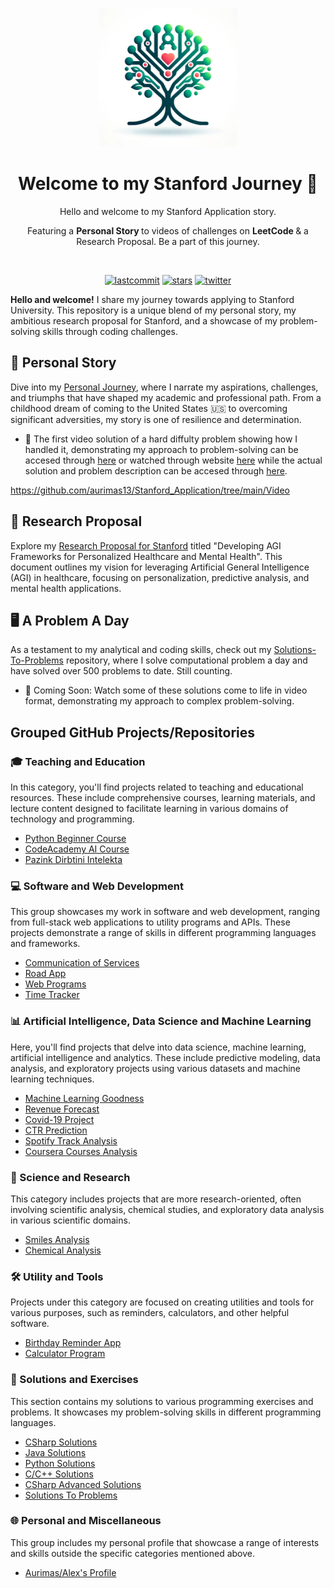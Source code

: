 <p align=center>
  <img height="222px" src="https://github.com/aurimas13/Stanford_Application/blob/main/Public/logo.jpeg"/>
</p>
<h1 align="center"> Welcome to my Stanford  Journey 🚀 </h1>
<p align="center"> Hello and welcome to my Stanford Application story. </p>
<p align="center"> Featuring a <b> Personal Story </b> to videos of challenges on <b> LeetCode </b> & a Research Proposal. Be a part of this journey. </p>
<br>
<p align=center>
  <a href="https://img.shields.io/github/last-commit/aurimas13/Stanford_Application"><img alt="lastcommit" src="https://img.shields.io/github/last-commit/aurimas13/Stanford_Application?style=social"/></a>
  <a href="https://img.shields.io/github/stars/aurimas13/Stanford_Application"><img alt="stars" src="https://img.shields.io/github/stars/aurimas13/Stanford_Application?style=social"/></a>
  <!-- <a href="https://img.shields.io/github/forks/aurimas13/Stanford_Application"><img alt="twitter" src="https://img.shields.io/github/forks/aurimas13/Stanford_Application?style=social"/> -->
  <a href="https://twitter.com/aanausedas"><img alt="twitter" src="https://img.shields.io/twitter/follow/aanausedas?style=social"/></a>

**Hello and welcome!** I share my journey towards applying to Stanford University. This repository is a unique blend of my personal story, my ambitious research proposal for Stanford, and a showcase of my problem-solving skills through coding challenges.

## 📘 Personal Story

Dive into my [Personal Journey](https://github.com/aurimas13/Stanford_Application/blob/main/Personal_Story_Stanford.pdf), where I narrate my aspirations, challenges, and triumphs that have shaped my academic and professional path. From a childhood dream of coming to the United States 🇺🇸 to overcoming significant adversities, my story is one of resilience and determination.

- 🎥 The first video solution of a hard diffulty problem showing how I handled it, demonstrating my approach to problem-solving can be accesed through [here](https://github.com/aurimas13/Stanford_Application/tree/main/Video/1_Solution_Hard.mp4) or watched through website [here](https://www.loom.com/share/b8d29d93edbc4d8e8ed12dc4a328f0f8?sid=34ae80d3-46e1-4b6b-9045-0781bfa6ba9a) while the actual solution and problem description can be accesed through [here](https://github.com/aurimas13/Solutions-To-Problems/tree/main/LeetCode/Python%20Solutions/Arithmetic%20Slices%20II%20-%20Subsequence).

https://github.com/aurimas13/Stanford_Application/tree/main/Video

## 🧬 Research Proposal
Explore my [Research Proposal for Stanford](https://github.com/aurimas13/Stanford_Application/blob/main/Research_Proposal_Stanford.pdf) titled "Developing AGI Frameworks for Personalized Healthcare and Mental Health". This document outlines my vision for leveraging Artificial General Intelligence (AGI) in healthcare, focusing on personalization, predictive analysis, and mental health applications.

## 🖥️ A Problem A Day
As a testament to my analytical and coding skills, check out my [Solutions-To-Problems](https://github.com/aurimas13/Solutions-To-Problems) repository, where I solve computational problem a day and have solved over 500 problems to date. Still counting. 

- 🎥 Coming Soon: Watch some of these solutions come to life in video format, demonstrating my approach to complex problem-solving.

## Grouped GitHub Projects/Repositories

### 🎓 Teaching and Education
In this category, you'll find projects related to teaching and educational resources. These include comprehensive courses, learning materials, and lecture content designed to facilitate learning in various domains of technology and programming.
 
- [Python Beginner Course](https://github.com/aurimas13/Python-Beginner-Course)  
- [CodeAcademy AI Course](https://github.com/aurimas13/CodeAcademy-AI-Course)  
- [Pazink Dirbtini Intelekta](https://github.com/aurimas13/Pazink-Dirbtini-Intelekta) 

### 💻 Software and Web Development
This group showcases my work in software and web development, ranging from full-stack web applications to utility programs and APIs. These projects demonstrate a range of skills in different programming languages and frameworks.

- [Communication of Services](https://github.com/aurimas13/Communication-of-Services)  
- [Road App](https://github.com/aurimas13/Road-App)  
- [Web Programs](https://github.com/aurimas13/Web-programs)  
- [Time Tracker](https://github.com/aurimas13/Time-Tracker)  

### 📊 Artificial Intelligence, Data Science and Machine Learning
Here, you'll find projects that delve into data science, machine learning, artificial intelligence and analytics. These include predictive modeling, data analysis, and exploratory projects using various datasets and machine learning techniques.

- [Machine Learning Goodness](https://github.com/aurimas13/Machine-Learning-Goodness) 
- [Revenue Forecast](https://github.com/aurimas13/Revenue-Forecast)  
- [Covid-19 Project](https://github.com/aurimas13/Covid-19-project)  
- [CTR Prediction](https://github.com/aurimas13/CTR-prediction)  
- [Spotify Track Analysis](https://github.com/aurimas13/Spotify-track-analysis)  
- [Coursera Courses Analysis](https://github.com/aurimas13/Coursera-courses-analysis)  

### 🧪 Science and Research
This category includes projects that are more research-oriented, often involving scientific analysis, chemical studies, and exploratory data analysis in various scientific domains.

- [Smiles Analysis](https://github.com/aurimas13/Smiles-analysis)  
- [Chemical Analysis](https://github.com/aurimas13/Chemical-analysis)  

### 🛠️ Utility and Tools
Projects under this category are focused on creating utilities and tools for various purposes, such as reminders, calculators, and other helpful software.

- [Birthday Reminder App](https://github.com/aurimas13/BirthdayReminderApp)  
- [Calculator Program](https://github.com/aurimas13/Calculator-program)  

### 📘 Solutions and Exercises
This section contains my solutions to various programming exercises and problems. It showcases my problem-solving skills in different programming languages.

- [CSharp Solutions](https://github.com/aurimas13/CSharp-solutions)  
- [Java Solutions](https://github.com/aurimas13/Java-solutions)  
- [Python Solutions](https://github.com/aurimas13/Python-solutions)  
- [C/C++ Solutions](https://github.com/aurimas13/C-solutions)  
- [CSharp Advanced Solutions](https://github.com/aurimas13/CSharp-advanced-solutions)  
- [Solutions To Problems](https://github.com/aurimas13/Solutions-To-Problems)  

### 🌐 Personal and Miscellaneous
This group includes my personal profile that showcase a range of interests and skills outside the specific categories mentioned above.

- [Aurimas/Alex's Profile](https://github.com/aurimas13/aurimas13)   
